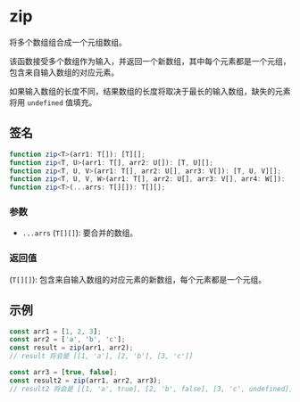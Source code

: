 # zip

将多个数组组合成一个元组数组。

该函数接受多个数组作为输入，并返回一个新数组，其中每个元素都是一个元组，包含来自输入数组的对应元素。

如果输入数组的长度不同，结果数组的长度将取决于最长的输入数组，缺失的元素将用 `undefined` 值填充。

## 签名

```typescript
function zip<T>(arr1: T[]): [T][];
function zip<T, U>(arr1: T[], arr2: U[]): [T, U][];
function zip<T, U, V>(arr1: T[], arr2: U[], arr3: V[]): [T, U, V][];
function zip<T, U, V, W>(arr1: T[], arr2: U[], arr3: V[], arr4: W[]): [T, U, V, W][];
function zip<T>(...arrs: T[][]): T[][];
```

### 参数

- `...arrs` (`T[][]`): 要合并的数组。

### 返回值

(`T[][]`): 包含来自输入数组的对应元素的新数组，每个元素都是一个元组。

## 示例

```typescript
const arr1 = [1, 2, 3];
const arr2 = ['a', 'b', 'c'];
const result = zip(arr1, arr2);
// result 将会是 [[1, 'a'], [2, 'b'], [3, 'c']]

const arr3 = [true, false];
const result2 = zip(arr1, arr2, arr3);
// result2 将会是 [[1, 'a', true], [2, 'b', false], [3, 'c', undefined]]
```
